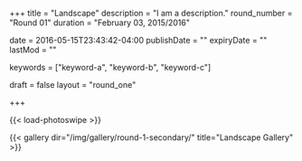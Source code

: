 +++
title = "Landscape"
description = "I am a description."
round_number = "Round 01"
duration = "February 03, 2015/2016"

date = 2016-05-15T23:43:42-04:00
publishDate = ""
expiryDate = ""
lastMod = ""

keywords = ["keyword-a", "keyword-b", "keyword-c"]

draft = false
layout = "round_one"

+++

{{< load-photoswipe >}}

{{< gallery dir="/img/gallery/round-1-secondary/" title="Landscape Gallery" >}}
